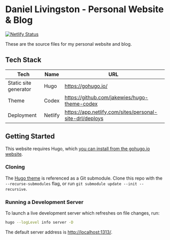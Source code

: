 # Daniel Livingston - Personal Website & Blog

[![Netlify Status](https://api.netlify.com/api/v1/badges/3f4370c5-b2cd-47d0-8f06-ff33593fe33f/deploy-status)](https://app.netlify.com/sites/www-livingston/deploys)

These are the source files for my personal website and blog.

## Tech Stack

| Tech | Name | URL |
|------|------|-----|
| Static site generator | Hugo | https://gohugo.io/ |
| Theme | Codex | https://github.com/jakewies/hugo-theme-codex |
| Deployment | Netlify | https://app.netlify.com/sites/personal-site-drl/deploys |

## Getting Started

This website requires Hugo, which [you can install from the gohugo.io website](https://gohugo.io/installation/).

### Cloning

The [Hugo theme](https://github.com/jakewies/hugo-theme-codex) is referenced as a Git submodule. Clone this repo with the `--recurse-submodules` flag, or run `git submodule update --init --recursive`.

### Running a Development Server

To launch a live development server which refreshes on file changes, run:

```bash
hugo --logLevel info server -D
```

The default server address is <http://localhost:1313/>.
